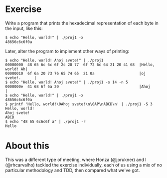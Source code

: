 # Exercise

Write a program that prints the hexadecimal representation of each byte in the
input, like this:

```console
$ echo "Hello, world!" | ./proj1 -x
48656c6c6f0a
```

Later, alter the program to implement other ways of printing:

```console
$ echo "Hello, world! Ahoj svete!" | ./proj1
00000000  48 65 6c 6c 6f 2c 20 77  6f 72 6c 64 21 20 41 68  |Hello, world! Ah|
00000010  6f 6a 20 73 76 65 74 65  21 0a                    |oj svete!.      |
$ echo "Hello, world! Ahoj svete!" | ./proj1 -s 14 -n 5
0000000e  41 68 6f 6a 20                                    |Ahoj            |
$ echo "Hello, world!" | ./proj1 -x
48656c6c6f0a
$ printf 'Hello, world!\0Ahoj svete!\n\0AP\nABCD\n' | ./proj1 -S 3
Hello, world!
Ahoj svete!
ABCD
$ echo "48 65 6c6c6f a" | ./proj1 -r
Hello
```

# About this

This was a different type of meeting, where Honza (@jprukner) and I
(@rhcarvalho) tackled the exercise individually, each of us using a mix of no
particular methodology and TDD, then compared what we've got.
